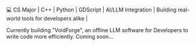 💻 CS Major | C++ | Python | GDScript | AI/LLM Integration | Building real-world tools for developers alike |

Currently building "VoidForge", an offline LLM software for Developers to write code more efficiently. Coming soon...
